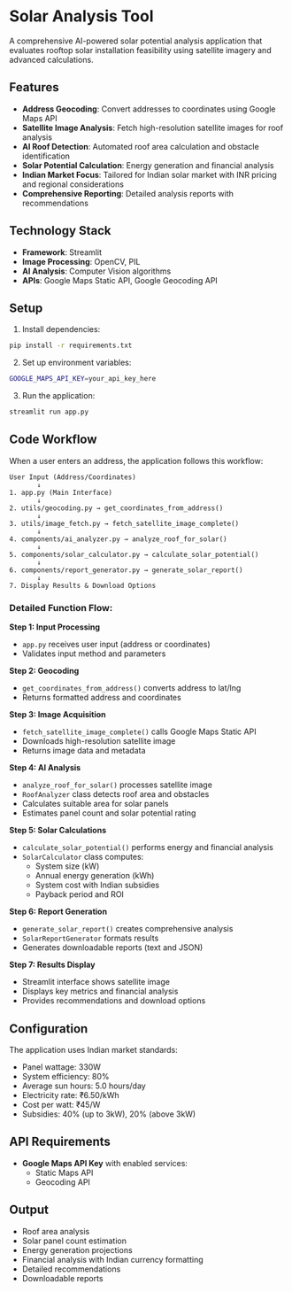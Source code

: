 # Solar Analysis Tool

A comprehensive AI-powered solar potential analysis application that evaluates rooftop solar installation feasibility using satellite imagery and advanced calculations.

## Features

- **Address Geocoding**: Convert addresses to coordinates using Google Maps API
- **Satellite Image Analysis**: Fetch high-resolution satellite images for roof analysis
- **AI Roof Detection**: Automated roof area calculation and obstacle identification
- **Solar Potential Calculation**: Energy generation and financial analysis
- **Indian Market Focus**: Tailored for Indian solar market with INR pricing and regional considerations
- **Comprehensive Reporting**: Detailed analysis reports with recommendations

## Technology Stack

- **Framework**: Streamlit
- **Image Processing**: OpenCV, PIL
- **AI Analysis**: Computer Vision algorithms
- **APIs**: Google Maps Static API, Google Geocoding API

## Setup

1. Install dependencies:

```bash
pip install -r requirements.txt
```

2. Set up environment variables:

```bash
GOOGLE_MAPS_API_KEY=your_api_key_here
```

3. Run the application:

```bash
streamlit run app.py
```

## Code Workflow

When a user enters an address, the application follows this workflow:

```
User Input (Address/Coordinates)
       ↓
1. app.py (Main Interface)
       ↓
2. utils/geocoding.py → get_coordinates_from_address()
       ↓
3. utils/image_fetch.py → fetch_satellite_image_complete()
       ↓
4. components/ai_analyzer.py → analyze_roof_for_solar()
       ↓
5. components/solar_calculator.py → calculate_solar_potential()
       ↓
6. components/report_generator.py → generate_solar_report()
       ↓
7. Display Results & Download Options
```

### Detailed Function Flow:

**Step 1: Input Processing**

- `app.py` receives user input (address or coordinates)
- Validates input method and parameters

**Step 2: Geocoding**

- `get_coordinates_from_address()` converts address to lat/lng
- Returns formatted address and coordinates

**Step 3: Image Acquisition**

- `fetch_satellite_image_complete()` calls Google Maps Static API
- Downloads high-resolution satellite image
- Returns image data and metadata

**Step 4: AI Analysis**

- `analyze_roof_for_solar()` processes satellite image
- `RoofAnalyzer` class detects roof area and obstacles
- Calculates suitable area for solar panels
- Estimates panel count and solar potential rating

**Step 5: Solar Calculations**

- `calculate_solar_potential()` performs energy and financial analysis
- `SolarCalculator` class computes:
  - System size (kW)
  - Annual energy generation (kWh)
  - System cost with Indian subsidies
  - Payback period and ROI

**Step 6: Report Generation**

- `generate_solar_report()` creates comprehensive analysis
- `SolarReportGenerator` formats results
- Generates downloadable reports (text and JSON)

**Step 7: Results Display**

- Streamlit interface shows satellite image
- Displays key metrics and financial analysis
- Provides recommendations and download options

## Configuration

The application uses Indian market standards:

- Panel wattage: 330W
- System efficiency: 80%
- Average sun hours: 5.0 hours/day
- Electricity rate: ₹6.50/kWh
- Cost per watt: ₹45/W
- Subsidies: 40% (up to 3kW), 20% (above 3kW)

## API Requirements

- **Google Maps API Key** with enabled services:
  - Static Maps API
  - Geocoding API

## Output

- Roof area analysis
- Solar panel count estimation
- Energy generation projections
- Financial analysis with Indian currency formatting
- Detailed recommendations
- Downloadable reports
